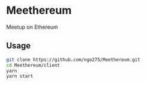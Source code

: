 # Meethereum
Meetup on Ethereum

## Usage

```bash
git clone https://github.com/ngo275/Meethereum.git
cd Meethereum/client
yarn
yarn start
```
